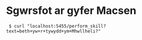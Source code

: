 # Sgwrsfot ar gyfer Macsen


` $ curl "localhost:5455/perform_skill?text=beth+yw+r+tywydd+ym+Mhwllheli?"`
